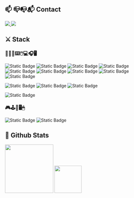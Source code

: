 ## 📫 📪📭📬 Contact
<a href="https://www.linkedin.com/in/tobias-mønster-madsen" target="_blank">
  <img src="https://img.shields.io/badge/LinkedIn-0077B5?style=for-the-badge&logo=linkedin&logoColor=white" />
</a>

<a href="https://twitter.com/madsenmm" target="_blank">
  <img src="https://img.shields.io/badge/Twitter-1DA1F2?style=for-the-badge&logo=twitter&logoColor=white" />
</a>

## ⚔ Stack

### 👨🏾‍💻⌨️🖱️💻🎧🖥
![Static Badge](https://img.shields.io/badge/TypeScript-007ACC?style=for-the-badge&logo=typescript&logoColor=white)
![Static Badge](https://img.shields.io/badge/JavaScript-F7DF1E?style=for-the-badge&logo=javascript&logoColor=black)
![Static Badge](https://img.shields.io/badge/HTML5-E34F26?style=for-the-badge&logo=html5&logoColor=white)
![Static Badge](https://img.shields.io/badge/CSS-239120?&style=for-the-badge&logo=css3&logoColor=white)
![Static Badge](https://img.shields.io/badge/TailwindCSS-38B2AC?style=for-the-badge&logo=tailwind-css&logoColor=white)
![Static Badge](https://img.shields.io/badge/Node.js-43853D?style=for-the-badge&logo=node.js&logoColor=white)
![Static Badge](https://img.shields.io/badge/graphql-fb86cd?style=for-the-badge&logo=graphql&logoColor=white)
![Static Badge](https://img.shields.io/badge/PHP-777BB4?style=for-the-badge&logo=php&logoColor=white)
![Static Badge](https://img.shields.io/badge/liquid-6DB33F?style=for-the-badge&logo=liquid&logoColor=white)

![Static Badge](https://img.shields.io/badge/Visual_Studio_Code-0078D4?style=for-the-badge&logo=visual%20studio%20code&logoColor=white)
![Static Badge](https://img.shields.io/badge/Warp-01a4ff?style=for-the-badge&logo=warp&logoColor=white)
![Static Badge](https://img.shields.io/badge/GitHub-100000?style=for-the-badge&logo=github&logoColor=white)

![Static Badge](https://img.shields.io/badge/Slack-4A154B?style=for-the-badge&logo=slack&logoColor=white)

### 🎮🕹️👾🖥️🖱
![Static Badge](https://img.shields.io/badge/Origin-f3803e?style=for-the-badge&logo=origin&logoColor=white)
![Static Badge](https://img.shields.io/badge/Steam-000000?style=for-the-badge&logo=steam&logoColor=white)

## 🎉 Github Stats
<div align="left">
  <picture height="160em">
    <source
      srcset="https://github-readme-stats-tmmgrafikr.vercel.app/api?username=tmmgrafikr&show_icons=true&include_all_commits=true&show=[prs_merged]&custom_title=Stats&theme=nord&role=OWNER,ORGANIZATION_MEMBER,COLLABORATOR&count_private=true"
      media="(prefers-color-scheme: dark)"
    />
    <source
      srcset="https://github-readme-stats-tmmgrafikr.vercel.app/api?username=tmmgrafikr&show_icons=true&include_all_commits=true&show=[prs_merged]&custom_title=Stats&theme=swift&role=OWNER,ORGANIZATION_MEMBER,COLLABORATOR&count_private=true"
      media="(prefers-color-scheme: light), (prefers-color-scheme: no-preference)"
    />
    <img height="160em" src="https://github-readme-stats-tmmgrafikr.vercel.app/api?username=tmmgrafikr&custom_title=Stats&show_icons=true&role=OWNER,ORGANIZATION_MEMBER,COLLABORATOR&count_private=true" />
  </picture>

  <img height="90em" src="https://github-readme-stats-tmmgrafikr.vercel.app/api/top-langs/?username=tmmgrafikr&layout=compact&theme=nord&role=OWNER,ORGANIZATION_MEMBER,COLLABORATOR&count_private=true" />
</div>

<!--
**tmmgrafikr/tmmgrafikr** is a ✨ _special_ ✨ repository because its `README.md` (this file) appears on your GitHub profile.

Here are some ideas to get you started:

- 🔭 I’m currently working on ...
- 🌱 I’m currently learning ...
- 👯 I’m looking to collaborate on ...
- 🤔 I’m looking for help with ...
- 💬 Ask me about ...
- 📫 How to reach me: ...
- 😄 Pronouns: ...
- ⚡ Fun fact: ...
-->

